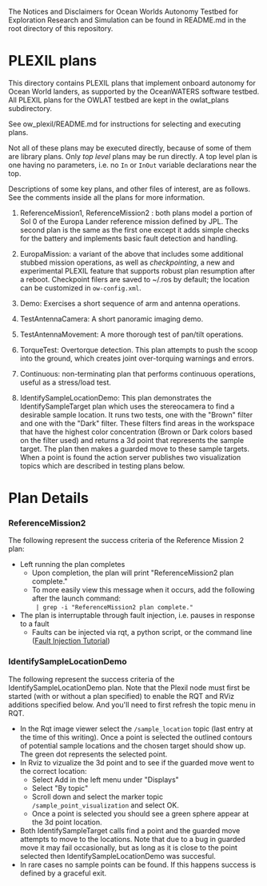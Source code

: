The Notices and Disclaimers for Ocean Worlds Autonomy Testbed for Exploration
Research and Simulation can be found in README.md in the root directory of
this repository.

PLEXIL plans
============

This directory contains PLEXIL plans that implement onboard autonomy for Ocean
World landers, as supported by the OceanWATERS software testbed. All PLEXIL plans
for the OWLAT testbed are kept in the owlat_plans subdirectory.

See ow_plexil/README.md for instructions for selecting and executing plans.

Not all of these plans may be executed directly, because of some of them are
library plans.  Only _top level_ plans may be run directly.  A top level plan is
one having no parameters, i.e. no `In` or `InOut` variable declarations near the
top.

Descriptions of some key plans, and other files of interest, are as follows.
See the comments inside all the plans for more information.

1. ReferenceMission1, ReferenceMission2 : both plans model a portion of Sol 0 of
   the Europa Lander reference mission defined by JPL.  The second plan is the
   same as the first one except it adds simple checks for the battery and
   implements basic fault detection and handling.

2. EuropaMission: a variant of the above that includes some additional stubbed
   mission operations, as well as _checkpointing_, a new and experimental PLEXIL
   feature that supports robust plan resumption after a reboot.  Checkpoint
   filers are saved to ~/.ros by default; the location can be customized in
   `ow-config.xml`.

3. Demo: Exercises a short sequence of arm and antenna operations.

4. TestAntennaCamera: A short panoramic imaging demo.

5. TestAntennaMovement: A more thorough test of pan/tilt operations.

6. TorqueTest: Overtorque detection.  This plan attempts to push the scoop into
   the ground, which creates joint over-torquing warnings and errors.

7. Continuous: non-terminating plan that performs continuous operations, useful
   as a stress/load test.

8. IdentifySampleLocationDemo: This plan demonstrates the IdentifySampleTarget
   plan which uses the stereocamera to find a desirable sample location. It runs
   two tests, one with the "Brown" filter and one with the "Dark" filter. These
   filters find areas in the workspace that have the highest color concentration
   (Brown or Dark colors based on the filter used) and returns a 3d point that
   represents the sample target.  The plan then makes a guarded move to these
   sample targets. When a point is found the action server publishes two
   visualization topics which are described in testing plans below.

Plan Details
============

### ReferenceMission2 ###

The following represent the success criteria of the Reference Mission 2 plan:
- Left running the plan completes
	- Upon completion, the plan will print "ReferenceMission2 plan
	complete."
	- To more easily view this message when it occurs, add the following
 	after the launch command:<br/>
	` | grep -i "ReferenceMission2 plan complete."`
- The plan is interruptable through fault injection, i.e. pauses in
response to a fault
	- Faults can be injected via rqt, a python script, or the command line
 ([Fault Injection Tutorial](https://github.com/nasa/ow_simulator/blob/master/ow_faults_injection/README.md))


### IdentifySampleLocationDemo ###

The following represent the success criteria of the IdentifySampleLocationDemo
plan.  Note that the Plexil node must first be started (with or without a plan
specified) to enable the RQT and RViz additions specified below.  And you'll
need to first refresh the topic menu in RQT.
- In the Rqt image viewer select the `/sample_location` topic (last entry at the
  time of this writing).  Once a point is selected the outlined contours of
  potential sample locations and the chosen target should show up.  The green
  dot represents the selected point.
- In Rviz to vizualize the 3d point and to see if the guarded move went to the
  correct location:
  - Select Add in the left menu under "Displays"
  - Select "By topic"
  - Scroll down and select the marker topic `/sample_point_visualization` and
    select OK.
  - Once a point is selected you should see a green sphere appear at the 3d
    point location.
- Both IdentifySampleTarget calls find a point and the guarded move attempts to
  move to the locations. Note that due to a bug in guarded move it may fail
  occasionally, but as long as it is close to the point selected then
  IdentifySampleLocationDemo was succesful.
- In rare cases no sample points can be found. If this happens success is
  defined by a graceful exit.
